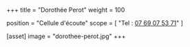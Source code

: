 +++
title = "Dorothée Perot"
weight = 100

position = "Cellule d'écoute"
scope = [
  "Tel : <a href='tel:07 69 07 53 71‬'>07 69 07 53 71‬</a>"
]

[asset]
  image = "dorothee-perot.jpg"
+++
